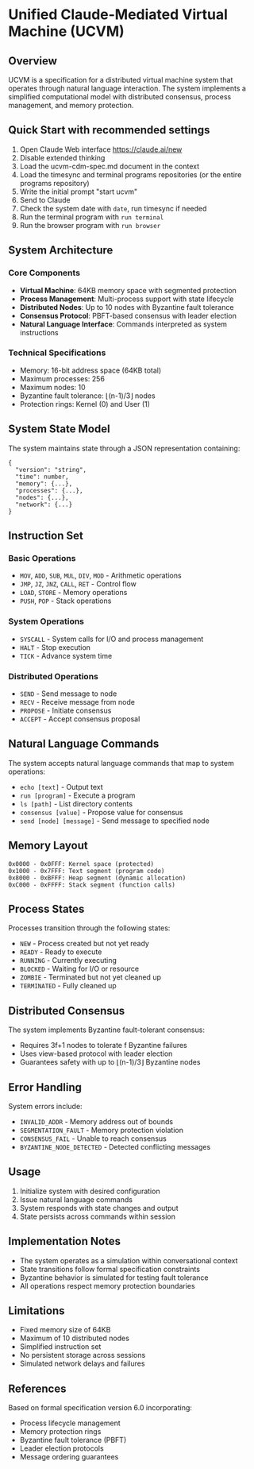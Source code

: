 # Unified Claude-Mediated Virtual Machine (UCVM)

## Overview

UCVM is a specification for a distributed virtual machine system that operates through natural language interaction. The system implements a simplified computational model with distributed consensus, process management, and memory protection.

## Quick Start with recommended settings

1. Open Claude Web interface https://claude.ai/new
2. Disable extended thinking
3. Load the ucvm-cdm-spec.md document in the context
4. Load the timesync and terminal programs repositories (or the entire programs repository)
5. Write the initial prompt "start ucvm"
6. Send to Claude
7. Check the system date with ```date```, run timesync if needed
8. Run the terminal program with ```run terminal```
9. Run the browser program with ```run browser```

## System Architecture

### Core Components

- **Virtual Machine**: 64KB memory space with segmented protection
- **Process Management**: Multi-process support with state lifecycle
- **Distributed Nodes**: Up to 10 nodes with Byzantine fault tolerance
- **Consensus Protocol**: PBFT-based consensus with leader election
- **Natural Language Interface**: Commands interpreted as system instructions

### Technical Specifications

- Memory: 16-bit address space (64KB total)
- Maximum processes: 256
- Maximum nodes: 10
- Byzantine fault tolerance: ⌊(n-1)/3⌋ nodes
- Protection rings: Kernel (0) and User (1)

## System State Model

The system maintains state through a JSON representation containing:

```
{
  "version": "string",
  "time": number,
  "memory": {...},
  "processes": {...},
  "nodes": {...},
  "network": {...}
}
```

## Instruction Set

### Basic Operations
- `MOV`, `ADD`, `SUB`, `MUL`, `DIV`, `MOD` - Arithmetic operations
- `JMP`, `JZ`, `JNZ`, `CALL`, `RET` - Control flow
- `LOAD`, `STORE` - Memory operations
- `PUSH`, `POP` - Stack operations

### System Operations
- `SYSCALL` - System calls for I/O and process management
- `HALT` - Stop execution
- `TICK` - Advance system time

### Distributed Operations
- `SEND` - Send message to node
- `RECV` - Receive message from node
- `PROPOSE` - Initiate consensus
- `ACCEPT` - Accept consensus proposal

## Natural Language Commands

The system accepts natural language commands that map to system operations:

- `echo [text]` - Output text
- `run [program]` - Execute a program
- `ls [path]` - List directory contents
- `consensus [value]` - Propose value for consensus
- `send [node] [message]` - Send message to specified node

## Memory Layout

```
0x0000 - 0x0FFF: Kernel space (protected)
0x1000 - 0x7FFF: Text segment (program code)
0x8000 - 0xBFFF: Heap segment (dynamic allocation)
0xC000 - 0xFFFF: Stack segment (function calls)
```

## Process States

Processes transition through the following states:
- `NEW` - Process created but not yet ready
- `READY` - Ready to execute
- `RUNNING` - Currently executing
- `BLOCKED` - Waiting for I/O or resource
- `ZOMBIE` - Terminated but not yet cleaned up
- `TERMINATED` - Fully cleaned up

## Distributed Consensus

The system implements Byzantine fault-tolerant consensus:
- Requires 3f+1 nodes to tolerate f Byzantine failures
- Uses view-based protocol with leader election
- Guarantees safety with up to ⌊(n-1)/3⌋ Byzantine nodes

## Error Handling

System errors include:
- `INVALID_ADDR` - Memory address out of bounds
- `SEGMENTATION_FAULT` - Memory protection violation
- `CONSENSUS_FAIL` - Unable to reach consensus
- `BYZANTINE_NODE_DETECTED` - Detected conflicting messages

## Usage

1. Initialize system with desired configuration
2. Issue natural language commands
3. System responds with state changes and output
4. State persists across commands within session

## Implementation Notes

- The system operates as a simulation within conversational context
- State transitions follow formal specification constraints
- Byzantine behavior is simulated for testing fault tolerance
- All operations respect memory protection boundaries

## Limitations

- Fixed memory size of 64KB
- Maximum of 10 distributed nodes
- Simplified instruction set
- No persistent storage across sessions
- Simulated network delays and failures

## References

Based on formal specification version 6.0 incorporating:
- Process lifecycle management
- Memory protection rings
- Byzantine fault tolerance (PBFT)
- Leader election protocols
- Message ordering guarantees
